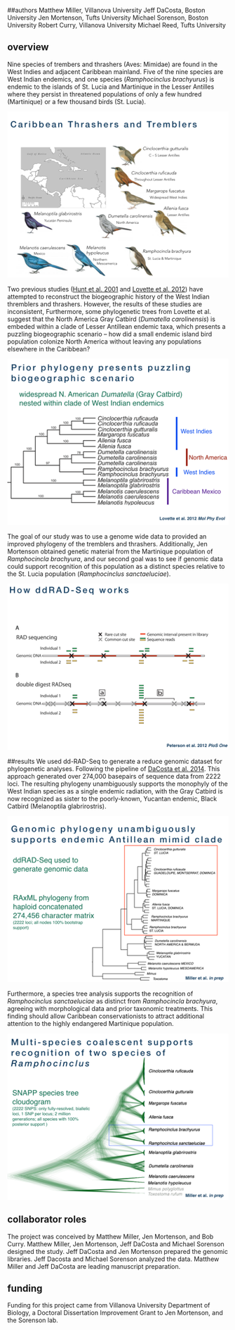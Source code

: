 ##authors
Matthew Miller, Villanova University
Jeff DaCosta, Boston University
Jen Mortenson, Tufts University
Michael Sorenson, Boston University
Robert Curry, Villanova University
Michael Reed, Tufts University

## overview
Nine species of trembers and thrashers (Aves: Mimidae) are found in the West Indies and adjacent Caribbean mainland. Five of the nine species are West Indian endemics, and one species (*Ramphocinclus brachyurus*) is endemic to the islands of St. Lucia and Martinique in the Lesser Antilles where they persist in threatened populations of only a few hundred (Martinique) or a few thousand birds (St. Lucia). 

![](files/thrashers001.png)

Two previous studies ([Hunt et al. 2001](http://stri.si.edu/sites/publications/PDFs/2001_Hunt_Bermingham_wRicklefs_35-55.pdf) and [Lovette et al. 2012](http://www.sciencedirect.com/science/article/pii/S1055790311003320)) have attempted to reconstruct the biogeographic history of the West Indian thremblers and thrashers. However, the results of these studies are inconsistent, Furthermore, some phylogenetic trees from Lovette et al. suggest that the North America Gray Catbird (*Dumatella carolinensis*) is embeded within a clade of Lesser Antillean endemic taxa, which presents a puzzling biogeographic scenario – how did a small endemic island bird population colonize North America without leaving any populations elsewhere in the Caribbean?

![](files/thrashers003.png)

The goal of our study was to use a genome wide data to provided an improved phylogeny of the tremblers and thrashers. Additionally, Jen Mortenson obtained genetic material from the Martinique population of *Ramphocincla brachyura*, and our second goal was to see if genomic data could support recognition of this population as a distinct species relative to the St. Lucia population (*Ramphocinclus sanctaeluciae*).

![](files/thrashers002.png)

##results
We used dd-RAD-Seq to generate a reduce genomic dataset for phylogenetic analyses. Following the pipeline of [DaCosta et al. 2014](http://journals.plos.org/plosone/article?id=10.1371/journal.pone.0106713). This approach generated over 274,000 basepairs of sequence data from 2222 loci. The resulting phylogeny unambiguously supports the monophyly of the West Indian species as a single endemic radiation, with the Gray Catbird is now recognized as sister to the poorly-known, Yucantan endemic, Black Catbird (Melanoptila glabrirostris).

![](files/thrashers004.png)

Furthermore, a species tree analysis supports the recognition of *Ramphocinclus sanctaeluciae* as distinct from *Ramphocincla brachyura*, agreeing with morphological data and prior taxonomic treatments. This finding should allow Caribbean conservationists to attract additional attention to the highly endangered Martinique population.

![](files/thrashers005.png)

## collaborator roles
The project was conceived by Matthew Miller, Jen Mortenson, and Bob Curry. Matthew Miller, Jen Mortenson, Jeff DaCosta and Michael Sorenson designed the study. Jeff DaCosta and Jen Mortenson prepared the genomic libraries. Jeff Dacosta and Michael Sorenson analyzed the data. Matthew Miller and Jeff DaCosta are leading manuscript preparation.

## funding
Funding for this project came from Villanova University Department of Biology, a Doctoral Dissertation Improvement Grant to Jen Mortenson, and the Sorenson lab.
